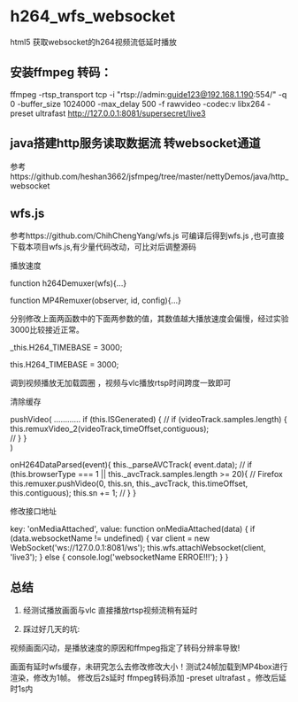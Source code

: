 # h264_wfs_websocket
html5 获取websocket的h264视频流低延时播放



## 安装ffmpeg 转码：
ffmpeg  -rtsp_transport tcp  -i  "rtsp://admin:guide123@192.168.1.190:554/" -q 0 -buffer_size 1024000  -max_delay 500  -f rawvideo -codec:v  libx264   -preset ultrafast    http://127.0.0.1:8081/supersecret/live3 

## java搭建http服务读取数据流 转websocket通道
参考https://github.com/heshan3662/jsfmpeg/tree/master/nettyDemos/java/http_websocket

## wfs.js
参考https://github.com/ChihChengYang/wfs.js
可编译后得到wfs.js ,也可直接下载本项目wfs.js,有少量代码改动，可比对后调整源码

播放速度  

function h264Demuxer(wfs){...}

function MP4Remuxer(observer, id, config){...}

分别修改上面两函数中的下面两参数的值，其数值越大播放速度会偏慢，经过实验3000比较接近正常。

_this.H264_TIMEBASE = 3000;

this.H264_TIMEBASE = 3000;

 调到视频播放无加载圆圈 ，视频与vlc播放rtsp时间跨度一致即可

 清除缓存   
 
 pushVideo(
…………
  if (this.ISGenerated) {
      // if (videoTrack.samples.length) { 
        this.remuxVideo_2(videoTrack,timeOffset,contiguous);   
      // }
    }  
)

  onH264DataParsed(event){ 
    this._parseAVCTrack( event.data); 
    // if (this.browserType === 1 || this._avcTrack.samples.length >= 20){ // Firefox
      this.remuxer.pushVideo(0, this.sn, this._avcTrack, this.timeOffset, this.contiguous);
      this.sn += 1;
    // }
  } 
  
  修改接口地址
  
   key: 'onMediaAttached',
    value: function onMediaAttached(data) {
      if (data.websocketName != undefined) {
        var client = new WebSocket('ws://127.0.0.1:8081/ws');
        this.wfs.attachWebsocket(client, 'live3');
      } else {
        console.log('websocketName ERROE!!!');
      }
    }
  
  ## 总结
  
  1. 经测试播放画面与vlc 直接播放rtsp视频流稍有延时

  2. 踩过好几天的坑: 
  
  视频画面闪动，是播放速度的原因和ffmpeg指定了转码分辨率导致!
  
  画面有延时wfs缓存，未研究怎么去修改修改大小！测试24帧加载到MP4box进行渲染，修改为1帧。 修改后2s延时
  ffmpeg转码添加 -preset ultrafast  。修改后延时1s内
  
  
  
